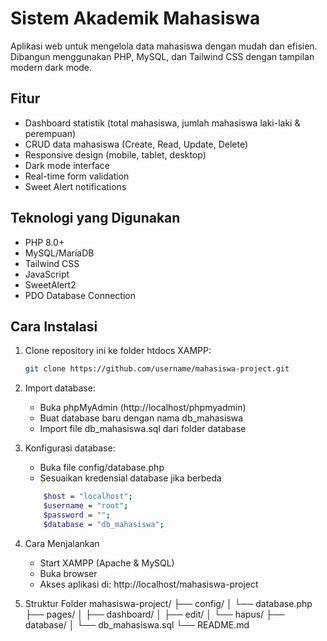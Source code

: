 # Sistem Akademik Mahasiswa

Aplikasi web untuk mengelola data mahasiswa dengan mudah dan efisien. Dibangun menggunakan PHP, MySQL, dan Tailwind CSS dengan tampilan modern dark mode.

## Fitur

- Dashboard statistik (total mahasiswa, jumlah mahasiswa laki-laki & perempuan)
- CRUD data mahasiswa (Create, Read, Update, Delete)
- Responsive design (mobile, tablet, desktop)
- Dark mode interface
- Real-time form validation
- Sweet Alert notifications

## Teknologi yang Digunakan

- PHP 8.0+
- MySQL/MariaDB
- Tailwind CSS
- JavaScript
- SweetAlert2
- PDO Database Connection

## Cara Instalasi

1. Clone repository ini ke folder htdocs XAMPP:
   ```bash
   git clone https://github.com/username/mahasiswa-project.git
   ```

2. Import database:
    - Buka phpMyAdmin (http://localhost/phpmyadmin)
    - Buat database baru dengan nama db_mahasiswa
    - Import file db_mahasiswa.sql dari folder database

3. Konfigurasi database:
    - Buka file config/database.php
    - Sesuaikan kredensial database jika berbeda
    ```bash
        $host = "localhost";
        $username = "root";
        $password = "";
        $database = "db_mahasiswa";
    ```

4. Cara Menjalankan
    - Start XAMPP (Apache & MySQL)
    - Buka browser
    - Akses aplikasi di: http://localhost/mahasiswa-project

5. Struktur Folder
    mahasiswa-project/
    ├── config/
    │   └── database.php
    ├── pages/
    │   ├── dashboard/
    │   ├── edit/
    │   └── hapus/
    ├── database/
    │   └── db_mahasiswa.sql
    └── README.md
